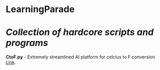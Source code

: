 # LearningParade

# *Collection of hardcore scripts and programs*

**CtoF.py** - Extremely streamlined AI platform for celcius to F conversion [Link](https://github.com/TheEversBot/LearningParade/blob/master/README.md).
